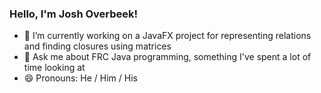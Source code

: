 ### Hello, I'm Josh Overbeek!

<!--
**JooshO/JooshO** is a ✨ _special_ ✨ repository because its `README.md` (this file) appears on your GitHub profile.
-->


- 🔭 I’m currently working on a JavaFX project for representing relations and finding closures using matrices
- 💬 Ask me about FRC Java programming, something I've spent a lot of time looking at
- 😄 Pronouns: He / Him / His
